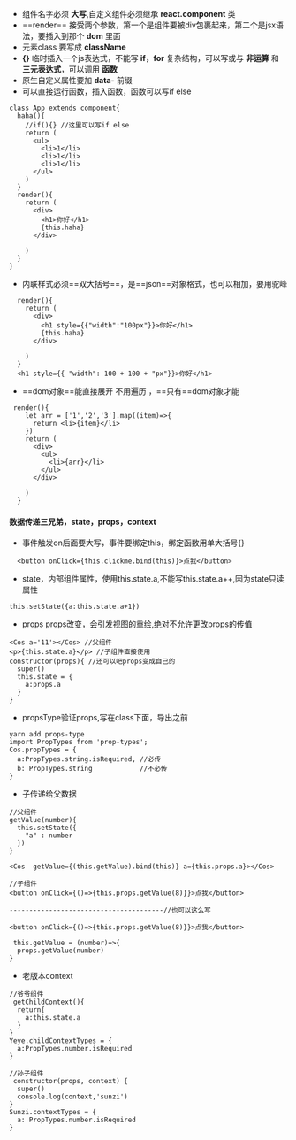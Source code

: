- 组件名字必须 __大写__,自定义组件必须继承 __react.component__
类
- ==render== 接受两个参数，第一个是组件要被div包裹起来，第二个是jsx语法，要插入到那个 __dom__ 里面
- 元素class 要写成 __className__
- __{}__ 临时插入一个js表达式，不能写 __if，for__ 复杂结构，可以写或与 __非运算__ 和 __三元表达式__，可以调用 __函数__
- 原生自定义属性要加 __data-__ 前缀
- 可以直接运行函数，插入函数，函数可以写if else
```
class App extends component{
  haha(){
    //if(){} //这里可以写if else
    return (
      <ul>
        <li>1</li>
        <li>1</li>
        <li>1</li>
      </ul>
    )
  }
  render(){
    return (
      <div>
        <h1>你好</h1>
        {this.haha}
      </div>

    )
  }
}
```
- 内联样式必须==双大括号==，是==json==对象格式，也可以相加，要用驼峰
```
  render(){
    return (
      <div>
        <h1 style={{"width":"100px"}}>你好</h1>
        {this.haha}
      </div>

    )
  }
  <h1 style={{ "width": 100 + 100 + "px"}}>你好</h1>
```
- ==dom对象==能直接展开 不用遍历 ，==只有==dom对象才能
```
 render(){
    let arr = ['1','2','3'].map((item)=>{
      return <li>{item}</li>
    })
    return (
      <div>
        <ul>
          <li>{arr}</li>
        </ul>
      </div>

    )
  }
```
#### 数据传递三兄弟，state，props，context
- 事件触发on后面要大写，事件要绑定this，绑定函数用单大括号{}
```
  <button onClick={this.clickme.bind(this)}>点我</button>
```
- state，内部组件属性，使用this.state.a,不能写this.state.a++,因为state只读属性
```
this.setState({a:this.state.a+1})
```
- props props改变，会引发视图的重绘,绝对不允许更改props的传值
```
<Cos a='11'></Cos> //父组件
<p>{this.state.a}</p> //子组件直接使用
constructor(props){ //还可以吧props变成自己的
  super()
  this.state = {
    a:props.a
  }
}
```
- propsType验证props,写在class下面，导出之前
```
yarn add props-type
import PropTypes from 'prop-types';
Cos.propTypes = {
  a:PropTypes.string.isRequired, //必传
  b: PropTypes.string            //不必传
}
```
- 子传递给父数据
```
//父组件
getValue(number){
  this.setState({
    "a" : number
  })
}

<Cos  getValue={(this.getValue).bind(this)} a={this.props.a}></Cos>

//子组件
<button onClick={()=>{this.props.getValue(8)}}>点我</button>

---------------------------------------//也可以这么写

<button onClick={()=>{this.props.getValue(8)}}>点我</button>

 this.getValue = (number)=>{
  props.getValue(number)
}
```
- 老版本context
```
//爷爷组件
 getChildContext(){
  return{
    a:this.state.a
  }
}
Yeye.childContextTypes = {
  a:PropTypes.number.isRequired
}
```
```
//孙子组件
 constructor(props, context) {
  super()
  console.log(context,'sunzi')
}
Sunzi.contextTypes = {
  a: PropTypes.number.isRequired
}
```
